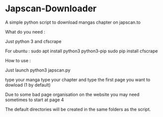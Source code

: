 # Japscan-Downloader
A simple python script to download mangas chapter on japscan.to

What do you need :

Just python 3 and cfscrape 

For ubuntu :
sudo apt install python3 python3-pip 
sudo pip install cfscrape


How to use :

Just launch python3 japscan.py

type your manga
type your chapter
and type the first page you want to dowload (1 by default)

Due to some bad page organisation on the website you may need sometimes to start at page 4 

The default directories will be created in the same folders as the script.
